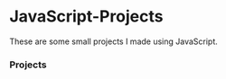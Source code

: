 # JavaScript-Projects

<p>These are some small projects I made using JavaScript.</p>

<h3>Projects<h3>
  <a href
  
  
